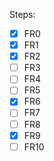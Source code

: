 Steps:
- [x] FR0
- [x] FR1
- [x] FR2
- [ ] FR3
- [ ] FR4
- [ ] FR5
- [x] FR6
- [ ] FR7
- [ ] FR8
- [x] FR9
- [ ] FR10
